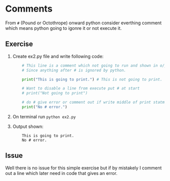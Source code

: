 # Comments

From `#` (Pound or Octothrope) onward python consider everthing comment which means python going to igonre it or not execute it.

## Exercise

1. Create ex2.py file and write following code:

    ```py
        # This line is a comment which not going to run and shown in o/p.
        # Since anything after # is ignored by python.

        print("This is going to print.") # This is not going to print.

        # Want to disable a line from execute put # at start
        # print("Not going to print")

        # do # give error or comment out if write middle of print statment
        print("No # error.")

    ```

2. On terminal run `python ex2.py`

3. Output shown:

    ```
        This is going to print.
        No # error.
    ```

## Issue

Well there is no issue for this simple exercise but if by mistakely I comment out a line which later need in code that gives an error.